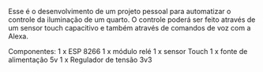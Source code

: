 Esse é o desenvolvimento de um projeto pessoal para automatizar o controle da iluminação de um quarto.
O controle poderá ser feito através de um sensor touch capacitivo e também através de comandos de voz com a Alexa.

Componentes:
1 x ESP 8266
1 x módulo relé
1 x sensor Touch
1 x fonte de alimentação 5v
1 x Regulador de tensão 3v3